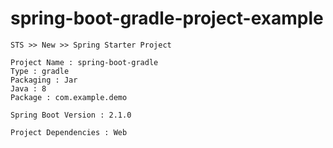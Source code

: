 # spring-boot-gradle-project-example

```
STS >> New >> Spring Starter Project

Project Name : spring-boot-gradle
Type : gradle
Packaging : Jar
Java : 8
Package : com.example.demo

Spring Boot Version : 2.1.0

Project Dependencies : Web
```
